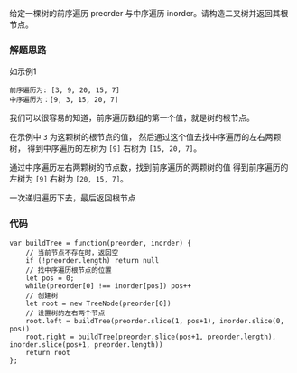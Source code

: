 给定一棵树的前序遍历 preorder 与中序遍历  inorder。请构造二叉树并返回其根节点。

### 解题思路
如示例1
```
前序遍历为: [3, 9, 20, 15, 7]
中序遍历为：[9, 3, 15, 20, 7]
```
我们可以很容易的知道，前序遍历数组的第一个值，就是树的根节点。

在示例中 ```3``` 为这颗树的根节点的值， 然后通过这个值去找中序遍历的左右两颗树，
得到中序遍历的左树为 ```[9]``` 右树为 ```[15, 20, 7]```。

通过中序遍历左右两颗树的节点数，找到前序遍历的两颗树的值
得到前序遍历的左树为 ```[9]``` 右树为 ```[20, 15, 7]```。

一次递归遍历下去，最后返回根节点

### 代码
```
var buildTree = function(preorder, inorder) {
    // 当前节点不存在时，返回空
    if (!preorder.length) return null
    // 找中序遍历根节点的位置
    let pos = 0;
    while(preorder[0] !== inorder[pos]) pos++
    // 创建树
    let root = new TreeNode(preorder[0])
    // 设置树的左右两个节点
    root.left = buildTree(preorder.slice(1, pos+1), inorder.slice(0, pos))
    root.right = buildTree(preorder.slice(pos+1, preorder.length), inorder.slice(pos+1, preorder.length))
    return root
};
```
